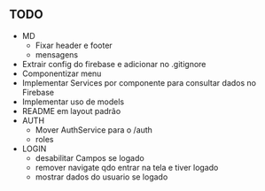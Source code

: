 ## TODO

* MD
  * Fixar header e footer
  * mensagens
* Extrair config do firebase e adicionar no .gitignore
* Componentizar menu
* Implementar Services por componente para consultar dados no Firebase
* Implementar uso de models
* README em layout padrão
* AUTH
  * Mover AuthService para o /auth
  * roles
* LOGIN
  * desabilitar Campos se logado
  * remover navigate qdo entrar na tela e tiver logado
  * mostrar dados do usuario se logado
